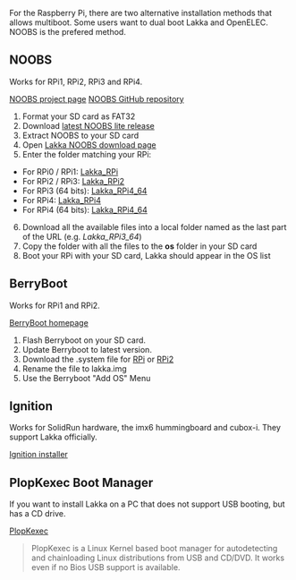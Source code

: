 For the Raspberry Pi, there are two alternative installation methods that allows multiboot. Some users want to dual boot Lakka and OpenELEC. NOOBS is the prefered method.

## NOOBS

Works for RPi1, RPi2, RPi3 and RPi4.

[NOOBS project page](https://projects.raspberrypi.org/en/projects/noobs-install)
[NOOBS GitHub repository](https://github.com/raspberrypi/noobs)

 1. Format your SD card as FAT32
 2. Download [latest NOOBS lite release](https://downloads.raspberrypi.org/NOOBS_lite_latest)
 3. Extract NOOBS to your SD card
 4. Open [Lakka NOOBS download page](https://le-builds.lakka.tv/noobs/)
 5. Enter the folder matching your RPi:

 * For RPi0 / RPi1: [Lakka_RPi](https://le-builds.lakka.tv/noobs/Lakka_RPi/)
 * For RPi2 / RPi3: [Lakka_RPi2](https://le-builds.lakka.tv/noobs/Lakka_RPi2/)
 * For RPi3 (64 bits): [Lakka_RPi4_64](https://le-builds.lakka.tv/noobs/Lakka_RPi3_64/)
 * For RPi4: [Lakka_RPi4](https://le-builds.lakka.tv/noobs/Lakka_RPi4/)
 * For RPi4 (64 bits): [Lakka_RPi4_64](https://le-builds.lakka.tv/noobs/Lakka_RPi4_64/)

 6. Download all the available files into a local folder named as the last part of the URL (e.g. *Lakka_RPi3_64*)
 7. Copy the folder with all the files to the __os__ folder in your SD card
 8. Boot your RPi with your SD card, Lakka should appear in the OS list

## BerryBoot

Works for RPi1 and RPi2.

[BerryBoot homepage](https://www.berryterminal.com/doku.php/berryboot)

 1. Flash Berryboot on your SD card.
 2. Update Berryboot to latest version.
 3. Download the .system file for [RPi](https://le.builds.lakka.tv/RPi.arm/) or [RPi2](https://le.builds.lakka.tv/RPi2.arm/)
 4. Rename the file to lakka.img
 5. Use the Berryboot "Add OS" Menu

## Ignition

Works for SolidRun hardware, the imx6 hummingboard and cubox-i. They support Lakka officially.

[Ignition installer](https://www.solid-run.com/ignition/)

## PlopKexec Boot Manager

If you want to install Lakka on a PC that does not support USB booting, but has a CD drive.

[PlopKexec](https://www.plop.at/en/plopkexec/index.html)

> PlopKexec is a Linux Kernel based boot manager for autodetecting and chainloading Linux distributions from USB and CD/DVD. It works even if no Bios USB support is available. 
